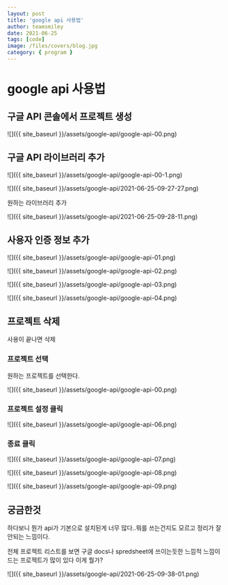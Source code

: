 ```yaml
---
layout: post
title: 'google api 사용법'
author: teamsmiley
date: 2021-06-25
tags: [code]
image: /files/covers/blog.jpg
category: { program }
---
```


# google api 사용법

## 구글 API 콘솔에서 프로젝트 생성

![]({{ site_baseurl }}/assets/google-api/google-api-00.png)

## 구글 API 라이브러리 추가

![]({{ site_baseurl }}/assets/google-api/google-api-00-1.png)

![]({{ site_baseurl }}/assets/google-api/2021-06-25-09-27-27.png)

원하는 라이브러리 추가

![]({{ site_baseurl }}/assets/google-api/2021-06-25-09-28-11.png)

## 사용자 인증 정보 추가

![]({{ site_baseurl }}/assets/google-api/google-api-01.png)

![]({{ site_baseurl }}/assets/google-api/google-api-02.png)

![]({{ site_baseurl }}/assets/google-api/google-api-03.png)

![]({{ site_baseurl }}/assets/google-api/google-api-04.png)

## 프로젝트 삭제

사용이 끝나면 삭제

### 프로젝트 선택

원하는 프로젝트를 선택한다.

![]({{ site_baseurl }}/assets/google-api/google-api-00.png)

### 프로젝트 설정 클릭

![]({{ site_baseurl }}/assets/google-api/google-api-06.png)

### 종료 클릭

![]({{ site_baseurl }}/assets/google-api/google-api-07.png)

![]({{ site_baseurl }}/assets/google-api/google-api-08.png)

![]({{ site_baseurl }}/assets/google-api/google-api-09.png)

## 궁금한것

하다보니 뭔가 api가 기본으로 설치된게 너무 많다..뭐를 쓰는건지도 모르고 정리가 잘 안되는 느낌이다.

전체 프로젝트 리스트를 보면 구글 docs나 spredsheet에 쓰이는듯한 느낌적 느낌이 드는 프로젝트가 많이 있다 이게 뭘가?

![]({{ site_baseurl }}/assets/google-api/2021-06-25-09-38-01.png)
